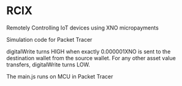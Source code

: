 # RCIX
Remotely Controlling IoT devices using XNO micropayments

Simulation code for Packet Tracer

digitalWrite turns HIGH when exactly 0.000001XNO is sent to the destination wallet from the source wallet.
For any other asset value transfers, digitalWrite turns LOW.

The main.js runs on MCU in Packet Tracer
